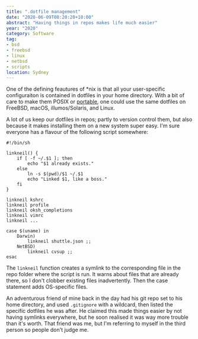 ```yaml
---
title: ".dotfile management"
date: "2020-06-09T08:20:20+10:00"
abstract: "Having things in repos makes life much easier"
year: "2020"
category: Software
tag:
- bsd
- freebsd
- linux
- netbsd
- scripts
location: Sydney
---
```

One of the defining feautures of \*nix is that all your user-specific configuraiton is contained in dotfiles in your home directory. With a bit of care to make them POSIX or [portable](https://linux.die.net/man/1/checkbashisms "manpage for the checkbashisms script"), one could use the same dotfiles on FreeBSD, macOS, illumos/Solaris, and Linux.

A lot of us keep our dotfiles in repos; partly to version control them, but also because it makes installing them on a new system super easy. I'm sure everyone has a flavour of the following script somewhere:

    #!/bin/sh
        
    linkneil() {
        if [ -f ~/.$1 ]; then
            echo "$1 already exists."
        else
            ln -s $(pwd)/$1 ~/.$1
            echo "Linked $1, like a boss."
        fi
    }
        
    linkneil kshrc
    linkneil profile
    linkneil oksh_completions
    linkneil vimrc
    linkneil ...
        
    case $(uname) in
        Darwin)
            linkneil shuttle.json ;;
        NetBSD)
            linkneil cvsup ;;
    esac

The `linkneil` function creates a symlink to the corresponding file in the repo folder where the script is run. It warns about files that are already there, so I don't clobber existing files inadvertently. Then the case statement adds OS-specific files.

An adventurous friend of mine back in the day had his git repo set to his home directory, and used `.gitignore` with a wildcard, then listed the specific dotfiles he was after. He claimed this made things easier by not having symlinks everywhere, but he soon realised it was way more trouble than it's worth. That friend was me, but I'm referring to myself in the third person so people don't judge me.

